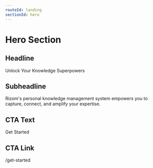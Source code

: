 ```yaml
---
routeId: landing
sectionId: hero
---
```

# Hero Section

## Headline
Unlock Your Knowledge Superpowers

## Subheadline
Rizom's personal knowledge management system empowers you to capture, connect, and amplify your expertise.

## CTA Text
Get Started

## CTA Link
/get-started
